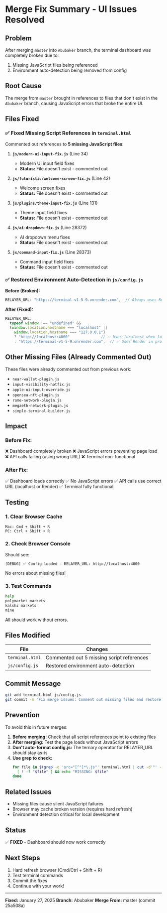 # Merge Fix Summary - UI Issues Resolved

## Problem

After merging `master` into `Abubaker` branch, the terminal dashboard was completely broken due to:

1. Missing JavaScript files being referenced
2. Environment auto-detection being removed from config

## Root Cause

The merge from `master` brought in references to files that don't exist in the `Abubaker` branch, causing JavaScript errors that broke the entire UI.

## Files Fixed

### ✅ Fixed Missing Script References in `terminal.html`

Commented out references to **5 missing JavaScript files**:

1. **`js/modern-ui-input-fix.js`** (Line 34)

   - Modern UI input field fixes
   - **Status:** File doesn't exist - commented out

2. **`js/futuristic/welcome-screen-fix.js`** (Line 42)

   - Welcome screen fixes
   - **Status:** File doesn't exist - commented out

3. **`js/plugins/theme-input-fix.js`** (Line 131)

   - Theme input field fixes
   - **Status:** File doesn't exist - commented out

4. **`js/ai-dropdown-fix.js`** (Line 28372)

   - AI dropdown menu fixes
   - **Status:** File doesn't exist - commented out

5. **`js/command-input-fix.js`** (Line 28373)
   - Command input field fixes
   - **Status:** File doesn't exist - commented out

### ✅ Restored Environment Auto-Detection in `js/config.js`

**Before (Broken):**

```javascript
RELAYER_URL: "https://terminal-v1-5-9.onrender.com",  // Always uses Render!
```

**After (Fixed):**

```javascript
RELAYER_URL:
  typeof window !== "undefined" &&
  (window.location.hostname === "localhost" ||
    window.location.hostname === "127.0.0.1")
    ? "http://localhost:4000"              // ✅ Uses localhost when local
    : "https://terminal-v1-5-9.onrender.com",  // ✅ Uses Render in production
```

## Other Missing Files (Already Commented Out)

These files were already commented out from previous work:

- `near-wallet-plugin.js`
- `input-visibility-hotfix.js`
- `apple-ui-input-override.js`
- `opensea-nft-plugin.js`
- `rome-network-plugin.js`
- `megaeth-network-plugin.js`
- `simple-terminal-builder.js`

## Impact

### Before Fix:

❌ Dashboard completely broken
❌ JavaScript errors preventing page load
❌ API calls failing (using wrong URL)
❌ Terminal non-functional

### After Fix:

✅ Dashboard loads correctly
✅ No JavaScript errors
✅ API calls use correct URL (localhost or Render)
✅ Terminal fully functional

## Testing

### 1. **Clear Browser Cache**

```
Mac: Cmd + Shift + R
PC: Ctrl + Shift + R
```

### 2. **Check Browser Console**

Should see:

```
[DEBUG] ✅ Config loaded - RELAYER_URL: http://localhost:4000
```

No errors about missing files!

### 3. **Test Commands**

```bash
help
polymarket markets
kalshi markets
mine
```

All should work without errors.

## Files Modified

| File            | Changes                                   |
| --------------- | ----------------------------------------- |
| `terminal.html` | Commented out 5 missing script references |
| `js/config.js`  | Restored environment auto-detection       |

## Commit Message

```bash
git add terminal.html js/config.js
git commit -m "Fix merge issues: Comment out missing files and restore environment detection"
```

## Prevention

To avoid this in future merges:

1. **Before merging:** Check that all script references point to existing files
2. **After merging:** Test the page loads without JavaScript errors
3. **Don't auto-format config.js:** The ternary operator for RELAYER_URL should stay as-is
4. **Use grep to check:**
   ```bash
   for file in $(grep -o 'src="[^"]*\.js"' terminal.html | cut -d'"' -f2 | grep -v "^https"); do
     [ ! -f "$file" ] && echo "MISSING: $file"
   done
   ```

## Related Issues

- Missing files cause silent JavaScript failures
- Browser may cache broken version (requires hard refresh)
- Environment detection critical for local development

## Status

✅ **FIXED** - Dashboard should now work correctly

## Next Steps

1. Hard refresh browser (Cmd/Ctrl + Shift + R)
2. Test terminal commands
3. Commit the fixes
4. Continue with your work!

---

**Fixed:** January 27, 2025
**Branch:** Abubaker
**Merge From:** master (commit 25a508a)

